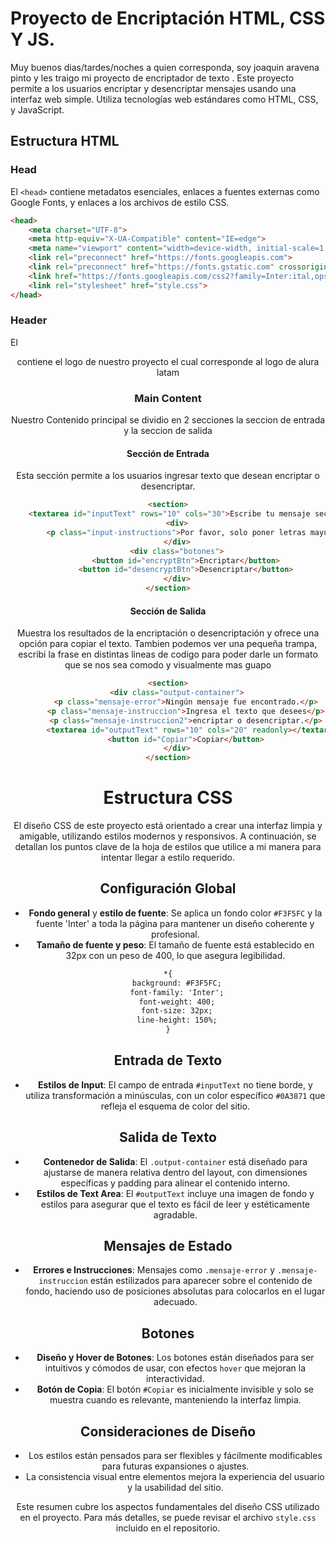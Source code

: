 # Proyecto de Encriptación HTML, CSS Y JS.
Muy buenos dias/tardes/noches a quien corresponda, soy joaquin aravena pinto y les traigo mi proyecto de encriptador de texto .
Este proyecto permite a los usuarios encriptar y desencriptar mensajes usando una interfaz web simple. Utiliza tecnologías web estándares como HTML, CSS, y JavaScript.
## Estructura HTML
### Head
El `<head>` contiene metadatos esenciales, enlaces a fuentes externas como Google Fonts, y enlaces a los archivos de estilo CSS.

```html
<head>
    <meta charset="UTF-8">
    <meta http-equiv="X-UA-Compatible" content="IE=edge">
    <meta name="viewport" content="width=device-width, initial-scale=1.0">
    <link rel="preconnect" href="https://fonts.googleapis.com">
    <link rel="preconnect" href="https://fonts.gstatic.com" crossorigin>
    <link href="https://fonts.googleapis.com/css2?family=Inter:ital,opsz,wght@0,14..32,100..900;1,14..32,100..900&display=swap" rel="stylesheet">
    <link rel="stylesheet" href="style.css"> 
</head>

```
### Header
El <header> contiene el logo de nuestro proyecto el cual corresponde al logo de alura latam
### Main Content
Nuestro Contenido principal se dividio en 2 secciones la seccion de entrada y la seccion de salida
#### Sección de Entrada
Esta sección permite a los usuarios ingresar texto que desean encriptar o desencriptar.
```html
<section>
    <textarea id="inputText" rows="10" cols="30">Escribe tu mensaje secreto :3</textarea>
    <div>
        <p class="input-instructions">Por favor, solo poner letras mayúsculas y minúsculas.</p>
    </div>
    <div class="botones">
        <button id="encryptBtn">Encriptar</button>
        <button id="desencryptBtn">Desencriptar</button>
    </div>
</section>
```
#### Sección de Salida
Muestra los resultados de la encriptación o desencriptación y ofrece una opción para copiar el texto. Tambien podemos ver una pequeña trampa, escribi la frase en distintas lineas de codigo para poder darle un formato que se nos sea comodo y visualmente mas guapo
```html
<section>
    <div class="output-container">
        <p class="mensaje-error">Ningún mensaje fue encontrado.</p>
        <p class="mensaje-instruccion">Ingresa el texto que desees</p>
        <p class="mensaje-instruccion2">encriptar o desencriptar.</p>
        <textarea id="outputText" rows="10" cols="20" readonly></textarea>
        <button id="Copiar">Copiar</button>
    </div>
</section>
```
# Estructura CSS

El diseño CSS de este proyecto está orientado a crear una interfaz limpia y amigable, utilizando estilos modernos y responsivos. A continuación, se detallan los puntos clave de la hoja de estilos que utilice a mi manera para intentar llegar a estilo requerido.

## Configuración Global
- **Fondo general** y **estilo de fuente**: Se aplica un fondo color `#F3F5FC` y la fuente 'Inter' a toda la página para mantener un diseño coherente y profesional.
- **Tamaño de fuente y peso**: El tamaño de fuente está establecido en 32px con un peso de 400, lo que asegura legibilidad.
```html
*{
    background: #F3F5FC;
    font-family: 'Inter';
    font-weight: 400;
    font-size: 32px;
    line-height: 150%;
}
```
## Entrada de Texto
- **Estilos de Input**: El campo de entrada `#inputText` no tiene borde, y utiliza transformación a minúsculas, con un color específico `#0A3871` que refleja el esquema de color del sitio.

## Salida de Texto
- **Contenedor de Salida**: El `.output-container` está diseñado para ajustarse de manera relativa dentro del layout, con dimensiones específicas y padding para alinear el contenido interno.
- **Estilos de Text Area**: El `#outputText` incluye una imagen de fondo y estilos para asegurar que el texto es fácil de leer y estéticamente agradable.

## Mensajes de Estado
- **Errores e Instrucciones**: Mensajes como `.mensaje-error` y `.mensaje-instruccion` están estilizados para aparecer sobre el contenido de fondo, haciendo uso de posiciones absolutas para colocarlos en el lugar adecuado.

## Botones
- **Diseño y Hover de Botones**: Los botones están diseñados para ser intuitivos y cómodos de usar, con efectos `hover` que mejoran la interactividad.
- **Botón de Copia**: El botón `#Copiar` es inicialmente invisible y solo se muestra cuando es relevante, manteniendo la interfaz limpia.

## Consideraciones de Diseño
- Los estilos están pensados para ser flexibles y fácilmente modificables para futuras expansiones o ajustes.
- La consistencia visual entre elementos mejora la experiencia del usuario y la usabilidad del sitio.

Este resumen cubre los aspectos fundamentales del diseño CSS utilizado en el proyecto. Para más detalles, se puede revisar el archivo `style.css` incluido en el repositorio.

